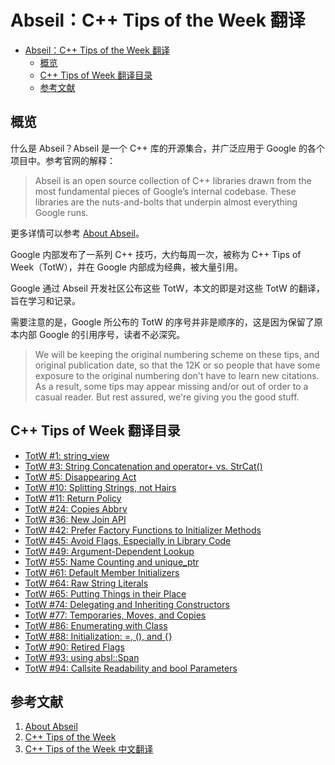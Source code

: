 # Abseil：C++ Tips of the Week 翻译

<!-- TOC -->

- [Abseil：C++ Tips of the Week 翻译](#abseilc-tips-of-the-week-翻译)
    - [概览](#概览)
    - [C++ Tips of Week 翻译目录](#c-tips-of-week-翻译目录)
    - [参考文献](#参考文献)

<!-- /TOC -->

## 概览

什么是 Abseil？Abseil 是一个 C++ 库的开源集合，并广泛应用于 Google 的各个项目中。参考官网的解释：

> Abseil is an open source collection of C++ libraries drawn from the most fundamental pieces of Google’s internal codebase. These libraries are the nuts-and-bolts that underpin almost everything Google runs.

更多详情可以参考 [About Abseil](https://abseil.io/about/)。

Google 内部发布了一系列 C++ 技巧，大约每周一次，被称为 C++ Tips of Week（TotW），并在 Google 内部成为经典，被大量引用。

Google 通过 Abseil 开发社区公布这些 TotW，本文的即是对这些 TotW 的翻译，旨在学习和记录。

需要注意的是，Google 所公布的 TotW 的序号并非是顺序的，这是因为保留了原本内部 Google 的引用序号，读者不必深究。

> We will be keeping the original numbering scheme on these tips, and original publication date, so that the 12K or so people that have some exposure to the original numbering don't have to learn new citations. As a result, some tips may appear missing and/or out of order to a casual reader. But rest assured, we're giving you the good stuff.

## C++ Tips of Week 翻译目录

- [TotW #1: string_view](totw1/readme.md)
- [TotW #3: String Concatenation and operator+ vs. StrCat()](totw3/readme.md)
- [TotW #5: Disappearing Act](totw5/readme.md)
- [TotW #10: Splitting Strings, not Hairs](totw10/readme.md)
- [TotW #11: Return Policy](totw11/readme.md)
- [TotW #24: Copies Abbrv](totw24/readme.md)
- [TotW #36: New Join API](totw36/readme.md)
- [TotW #42: Prefer Factory Functions to Initializer Methods](totw42/readme.md)
- [TotW #45: Avoid Flags, Especially in Library Code](totw45/readme.md)
- [TotW #49: Argument-Dependent Lookup](totw49/readme.md)
- [TotW #55: Name Counting and unique_ptr](totw55/readme.md)
- [TotW #61: Default Member Initializers](totw61/readme.md)
- [TotW #64: Raw String Literals](totw64/readme.md)
- [TotW #65: Putting Things in their Place](totw65/readme.md)
- [TotW #74: Delegating and Inheriting Constructors](totw74/readme.md)
- [TotW #77: Temporaries, Moves, and Copies](totw77/readme.md)
- [TotW #86: Enumerating with Class](totw86/readme.md)
- [TotW #88: Initialization: =, (), and {}](totw88/readme.md)
- [TotW #90: Retired Flags](totw90/readme.md)
- [TotW #93: using absl::Span](totw93/readme.md)
- [TotW #94: Callsite Readability and bool Parameters](totw94/readme.md)

## 参考文献

1. [About Abseil](https://abseil.io/about/)
1. [C++ Tips of the Week](https://abseil.io/tips/)
1. [C++ Tips of the Week 中文翻译](https://github.com/tianyapiaozi/TotW)
